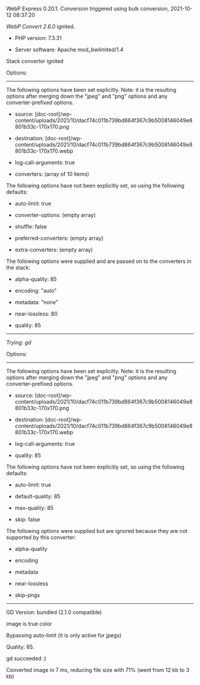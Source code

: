 WebP Express 0.20.1. Conversion triggered using bulk conversion, 2021-10-12 08:37:20

*WebP Convert 2.6.0*  ignited.
- PHP version: 7.3.31
- Server software: Apache mod_bwlimited/1.4

Stack converter ignited

Options:
------------
The following options have been set explicitly. Note: it is the resulting options after merging down the "jpeg" and "png" options and any converter-prefixed options.
- source: [doc-root]/wp-content/uploads/2021/10/dacf74c011b739bd864f367c9b5008146049e8801b33c-170x170.png
- destination: [doc-root]/wp-content/uploads/2021/10/dacf74c011b739bd864f367c9b5008146049e8801b33c-170x170.webp
- log-call-arguments: true
- converters: (array of 10 items)

The following options have not been explicitly set, so using the following defaults:
- auto-limit: true
- converter-options: (empty array)
- shuffle: false
- preferred-converters: (empty array)
- extra-converters: (empty array)

The following options were supplied and are passed on to the converters in the stack:
- alpha-quality: 85
- encoding: "auto"
- metadata: "none"
- near-lossless: 80
- quality: 85
------------


*Trying: gd* 

Options:
------------
The following options have been set explicitly. Note: it is the resulting options after merging down the "jpeg" and "png" options and any converter-prefixed options.
- source: [doc-root]/wp-content/uploads/2021/10/dacf74c011b739bd864f367c9b5008146049e8801b33c-170x170.png
- destination: [doc-root]/wp-content/uploads/2021/10/dacf74c011b739bd864f367c9b5008146049e8801b33c-170x170.webp
- log-call-arguments: true
- quality: 85

The following options have not been explicitly set, so using the following defaults:
- auto-limit: true
- default-quality: 85
- max-quality: 85
- skip: false

The following options were supplied but are ignored because they are not supported by this converter:
- alpha-quality
- encoding
- metadata
- near-lossless
- skip-pngs
------------

GD Version: bundled (2.1.0 compatible)
image is true color
Bypassing auto-limit (it is only active for jpegs)
Quality: 85. 
gd succeeded :)

Converted image in 7 ms, reducing file size with 71% (went from 12 kb to 3 kb)

